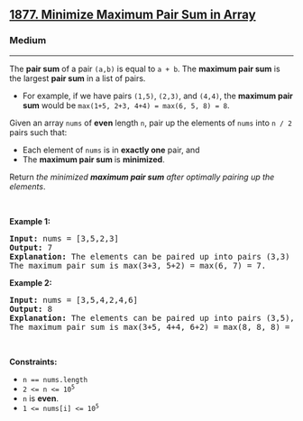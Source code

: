 <h2><a href="https://leetcode.com/problems/minimize-maximum-pair-sum-in-array/">1877. Minimize Maximum Pair Sum in Array</a></h2><h3>Medium</h3><hr><div style="user-select: auto;"><p style="user-select: auto;">The <strong style="user-select: auto;">pair sum</strong> of a pair <code style="user-select: auto;">(a,b)</code> is equal to <code style="user-select: auto;">a + b</code>. The <strong style="user-select: auto;">maximum pair sum</strong> is the largest <strong style="user-select: auto;">pair sum</strong> in a list of pairs.</p>

<ul style="user-select: auto;">
	<li style="user-select: auto;">For example, if we have pairs <code style="user-select: auto;">(1,5)</code>, <code style="user-select: auto;">(2,3)</code>, and <code style="user-select: auto;">(4,4)</code>, the <strong style="user-select: auto;">maximum pair sum</strong> would be <code style="user-select: auto;">max(1+5, 2+3, 4+4) = max(6, 5, 8) = 8</code>.</li>
</ul>

<p style="user-select: auto;">Given an array <code style="user-select: auto;">nums</code> of <strong style="user-select: auto;">even</strong> length <code style="user-select: auto;">n</code>, pair up the elements of <code style="user-select: auto;">nums</code> into <code style="user-select: auto;">n / 2</code> pairs such that:</p>

<ul style="user-select: auto;">
	<li style="user-select: auto;">Each element of <code style="user-select: auto;">nums</code> is in <strong style="user-select: auto;">exactly one</strong> pair, and</li>
	<li style="user-select: auto;">The <strong style="user-select: auto;">maximum pair sum </strong>is <strong style="user-select: auto;">minimized</strong>.</li>
</ul>

<p style="user-select: auto;">Return <em style="user-select: auto;">the minimized <strong style="user-select: auto;">maximum pair sum</strong> after optimally pairing up the elements</em>.</p>

<p style="user-select: auto;">&nbsp;</p>
<p style="user-select: auto;"><strong style="user-select: auto;">Example 1:</strong></p>

<pre style="user-select: auto;"><strong style="user-select: auto;">Input:</strong> nums = [3,5,2,3]
<strong style="user-select: auto;">Output:</strong> 7
<strong style="user-select: auto;">Explanation:</strong> The elements can be paired up into pairs (3,3) and (5,2).
The maximum pair sum is max(3+3, 5+2) = max(6, 7) = 7.
</pre>

<p style="user-select: auto;"><strong style="user-select: auto;">Example 2:</strong></p>

<pre style="user-select: auto;"><strong style="user-select: auto;">Input:</strong> nums = [3,5,4,2,4,6]
<strong style="user-select: auto;">Output:</strong> 8
<strong style="user-select: auto;">Explanation:</strong> The elements can be paired up into pairs (3,5), (4,4), and (6,2).
The maximum pair sum is max(3+5, 4+4, 6+2) = max(8, 8, 8) = 8.
</pre>

<p style="user-select: auto;">&nbsp;</p>
<p style="user-select: auto;"><strong style="user-select: auto;">Constraints:</strong></p>

<ul style="user-select: auto;">
	<li style="user-select: auto;"><code style="user-select: auto;">n == nums.length</code></li>
	<li style="user-select: auto;"><code style="user-select: auto;">2 &lt;= n &lt;= 10<sup style="user-select: auto;">5</sup></code></li>
	<li style="user-select: auto;"><code style="user-select: auto;">n</code> is <strong style="user-select: auto;">even</strong>.</li>
	<li style="user-select: auto;"><code style="user-select: auto;">1 &lt;= nums[i] &lt;= 10<sup style="user-select: auto;">5</sup></code></li>
</ul></div>